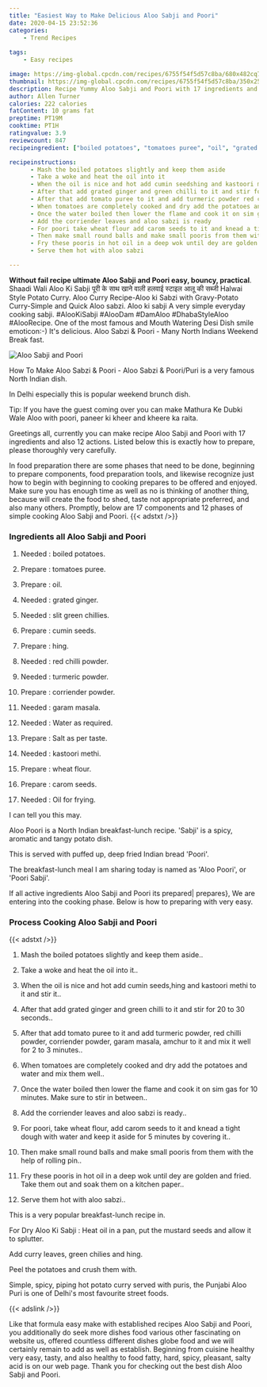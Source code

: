 ```yaml
---
title: "Easiest Way to Make Delicious Aloo Sabji and Poori"
date: 2020-04-15 23:52:36
categories:
    - Trend Recipes
    
tags:
    - Easy recipes

image: https://img-global.cpcdn.com/recipes/6755f54f5d57c8ba/680x482cq70/aloo-sabji-and-poori-recipe-main-photo.jpg
thumbnail: https://img-global.cpcdn.com/recipes/6755f54f5d57c8ba/350x250cq70/aloo-sabji-and-poori-recipe-main-photo.jpg
description: Recipe Yummy Aloo Sabji and Poori with 17 ingredients and 12 stages of easy cooking.
author: Allen Turner
calories: 222 calories
fatContent: 10 grams fat
preptime: PT19M
cooktime: PT1H
ratingvalue: 3.9
reviewcount: 847
recipeingredient: ["boiled potatoes", "tomatoes puree", "oil", "grated ginger", "slit green chillies", "cumin seeds", "hing", "red chilli powder", "turmeric powder", "corriender powder", "garam masala", "Water as required", "Salt as per taste", "kastoori methi", "wheat flour", "carom seeds", "Oil for frying"]

recipeinstructions: 
      - Mash the boiled potatoes slightly and keep them aside 
      - Take a woke and heat the oil into it 
      - When the oil is nice and hot add cumin seedshing and kastoori methi to it and stir it 
      - After that add grated ginger and green chilli to it and stir for 20 to 30 seconds 
      - After that add tomato puree to it and add turmeric powder red chilli powder corriender powder garam masala amchur to it and mix it well for 2 to 3 minutes 
      - When tomatoes are completely cooked and dry add the potatoes and water and mix them well 
      - Once the water boiled then lower the flame and cook it on sim gas for 10 minutes Make sure to stir in between 
      - Add the corriender leaves and aloo sabzi is ready 
      - For poori take wheat flour add carom seeds to it and knead a tight dough with water and keep it aside for 5 minutes by covering it 
      - Then make small round balls and make small pooris from them with the help of rolling pin 
      - Fry these pooris in hot oil in a deep wok until dey are golden and fried Take them out and soak them on a kitchen paper 
      - Serve them hot with aloo sabzi

---
```




**Without fail recipe ultimate Aloo Sabji and Poori easy, bouncy, practical**. Shaadi Wali Aloo Ki Sabji पूरी के साथ खाने वाली हलवाई स्टाइल आलू की सब्जी Halwai Style Potato Curry. Aloo Curry Recipe-Aloo ki Sabzi with Gravy-Potato Curry-Simple and Quick Aloo sabzi. Aloo ki sabji A very simple everyday cooking sabji. #AlooKiSabji #AlooDam #DamAloo #DhabaStyleAloo #AlooRecipe. One of the most famous and Mouth Watering Desi Dish smile emoticon:-) It&#39;s delicious. Aloo Sabzi &amp; Poori - Many North Indians Weekend Break fast.


![Aloo Sabji and Poori](https://img-global.cpcdn.com/recipes/6755f54f5d57c8ba/680x482cq70/aloo-sabji-and-poori-recipe-main-photo.jpg "Aloo Sabji and Poori")



How To Make Aloo Sabzi &amp; Poori - Aloo Sabzi &amp; Poori/Puri is a very famous North Indian dish.

In Delhi especially this is popular weekend brunch dish.

Tip: If you have the guest coming over you can make Mathura Ke Dubki Wale Aloo with poori, paneer ki kheer and kheere ka raita.


Greetings all, currently you can make recipe Aloo Sabji and Poori with 17 ingredients and also 12 actions. Listed below this is exactly how to prepare, please thoroughly very carefully.

In food preparation there are some phases that need to be done, beginning to prepare components, food preparation tools, and likewise recognize just how to begin with beginning to cooking prepares to be offered and enjoyed. Make sure you has enough time as well as no is thinking of another thing, because will create the food to shed, taste not appropriate preferred, and also many others. Promptly, below are 17 components and 12 phases of simple cooking Aloo Sabji and Poori.
{{< adstxt />}}

### Ingredients all Aloo Sabji and Poori


1. Needed  : boiled potatoes.

1. Prepare  : tomatoes puree.

1. Prepare  : oil.

1. Needed  : grated ginger.

1. Needed  : slit green chillies.

1. Prepare  : cumin seeds.

1. Prepare  : hing.

1. Needed  : red chilli powder.

1. Needed  : turmeric powder.

1. Prepare  : corriender powder.

1. Needed  : garam masala.

1. Needed  : Water as required.

1. Prepare  : Salt as per taste.

1. Needed  : kastoori methi.

1. Prepare  : wheat flour.

1. Prepare  : carom seeds.

1. Needed  : Oil for frying.


I can tell you this may.

Aloo Poori is a North Indian breakfast-lunch recipe. &#39;Sabji&#39; is a spicy, aromatic and tangy potato dish.

This is served with puffed up, deep fried Indian bread &#39;Poori&#39;.

The breakfast-lunch meal I am sharing today is named as &#39;Aloo Poori&#39;, or &#39;Poori Sabji&#39;.


If all active ingredients Aloo Sabji and Poori its prepared| prepares}, We are entering into the cooking phase. Below is how to preparing with very easy.

### Process Cooking Aloo Sabji and Poori

{{< adstxt />}}


1. Mash the boiled potatoes slightly and keep them aside..



1. Take a woke and heat the oil into it..



1. When the oil is nice and hot add cumin seeds,hing and kastoori methi to it and stir it..



1. After that add grated ginger and green chilli to it and stir for 20 to 30 seconds..



1. After that add tomato puree to it and add turmeric powder, red chilli powder, corriender powder, garam masala, amchur to it and mix it well for 2 to 3 minutes..



1. When tomatoes are completely cooked and dry add the potatoes and water and mix them well..



1. Once the water boiled then lower the flame and cook it on sim gas for 10 minutes. Make sure to stir in between..



1. Add the corriender leaves and aloo sabzi is ready..



1. For poori, take wheat flour, add carom seeds to it and knead a tight dough with water and keep it aside for 5 minutes by covering it..



1. Then make small round balls and make small pooris from them with the help of rolling pin..



1. Fry these pooris in hot oil in a deep wok until dey are golden and fried. Take them out and soak them on a kitchen paper..



1. Serve them hot with aloo sabzi..




This is a very popular breakfast-lunch recipe in.

For Dry Aloo Ki Sabji : Heat oil in a pan, put the mustard seeds and allow it to splutter.

Add curry leaves, green chilies and hing.

Peel the potatoes and crush them with.

Simple, spicy, piping hot potato curry served with puris, the Punjabi Aloo Puri is one of Delhi&#39;s most favourite street foods.


{{< adslink />}}

Like that formula easy make with established recipes Aloo Sabji and Poori, you additionally do seek more dishes food various other fascinating on website us, offered countless different dishes globe food and we will certainly remain to add as well as establish. Beginning from cuisine healthy very easy, tasty, and also healthy to food fatty, hard, spicy, pleasant, salty acid is on our web page. Thank you for checking out the best dish Aloo Sabji and Poori.
